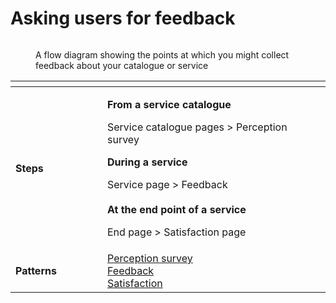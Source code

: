 # Asking users for feedback

<figure><img src="../../.gitbook/assets/Collect feedback.png" alt=""><figcaption><p>A flow diagram showing the points at which you might collect feedback about your catalogue or service</p></figcaption></figure>

<table data-header-hidden><thead><tr><th width="131"></th><th></th></tr></thead><tbody><tr><td><strong>Steps</strong></td><td><p><strong>From a service catalogue</strong></p><p>Service catalogue pages > Perception survey</p><p></p><p><strong>During a service</strong></p><p>Service page > Feedback<br><br><strong>At the end point of a service</strong></p><p>End page > Satisfaction page</p></td></tr><tr><td><strong>Patterns</strong></td><td><a href="../design-patterns/perception-survey.md">Perception survey</a><br><a href="../design-patterns/feedback.md">Feedback</a><br><a href="../design-patterns/satisfaction.md">Satisfaction</a></td></tr></tbody></table>
